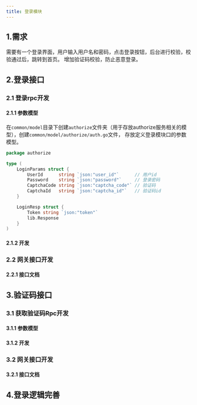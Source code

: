 ```yaml
---
title: 登录模块
---
```


## 1.需求
需要有一个登录界面，用户输入用户名和密码，点击登录按钮，后台进行校验，校验通过后，跳转到首页。
增加验证码校验，防止恶意登录。

## 2.登录接口

### 2.1 登录rpc开发
#### 2.1.1 参数模型
在`common/model`目录下创建`authorize`文件夹（用于存放authorize服务相关的模型），创建`common/model/authorize/auth.go`文件，
存放定义登录模块口的参数模型。

```go
package authorize

type (
	LoginParams struct {
		UserId      string `json:"user_id"`      // 用户id
		Password    string `json:"password"`     // 登录密码
		CaptchaCode string `json:"captcha_code"` // 验证码
		CaptchaId   string `json:"captcha_id"`   // 验证码id
	}

	LoginResp struct {
		Token string `json:"token"`
		lib.Response
	}
)

```

#### 2.1.2 开发

### 2.2 网关接口开发
#### 2.2.1 接口文档

## 3.验证码接口
### 3.1 获取验证码Rpc开发
#### 3.1.1 参数模型

#### 3.1.2 开发

### 3.2 网关接口开发
#### 3.2.1 接口文档

## 4.登录逻辑完善

